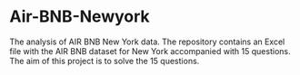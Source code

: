 # Air-BNB-Newyork
The analysis of AIR BNB New York data.
The repository contains an Excel file with the AIR BNB dataset for New York accompanied with 15 questions.
The aim of this project is to solve the 15 questions.
